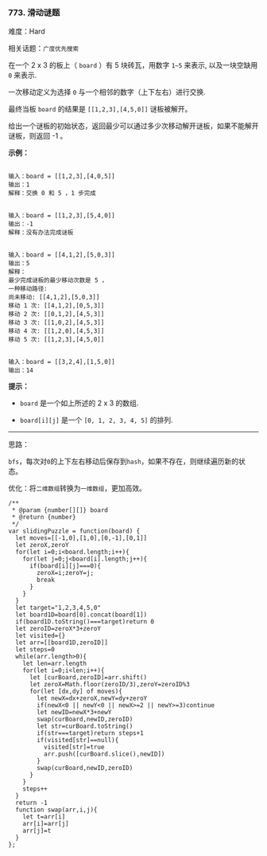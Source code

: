 ### 773. 滑动谜题

难度：Hard

相关话题：`广度优先搜索`

在一个 2 x 3 的板上（ `board` ）有 5 块砖瓦，用数字  `1~5`  来表示, 以及一块空缺用 `0` 来表示.



一次移动定义为选择 `0` 与一个相邻的数字（上下左右）进行交换.



最终当板 `board` 的结果是 `[[1,2,3],[4,5,0]]` 谜板被解开。



给出一个谜板的初始状态，返回最少可以通过多少次移动解开谜板，如果不能解开谜板，则返回 -1 。



**示例：** 



```

输入：board = [[1,2,3],[4,0,5]]
输出：1
解释：交换 0 和 5 ，1 步完成
```


```

输入：board = [[1,2,3],[5,4,0]]
输出：-1
解释：没有办法完成谜板
```


```

输入：board = [[4,1,2],[5,0,3]]
输出：5
解释：
最少完成谜板的最少移动次数是 5 ，
一种移动路径:
尚未移动: [[4,1,2],[5,0,3]]
移动 1 次: [[4,1,2],[0,5,3]]
移动 2 次: [[0,1,2],[4,5,3]]
移动 3 次: [[1,0,2],[4,5,3]]
移动 4 次: [[1,2,0],[4,5,3]]
移动 5 次: [[1,2,3],[4,5,0]]
```


```

输入：board = [[3,2,4],[1,5,0]]
输出：14
```


**提示：** 




* `board` 是一个如上所述的 2 x 3 的数组.

* `board[i][j]` 是一个 `[0, 1, 2, 3, 4, 5]` 的排列.






-----

思路：

`bfs`，每次对`0`的上下左右移动后保存到`hash`，如果不存在，则继续遍历新的状态。

优化：将`二维数组`转换为`一维数组`，更加高效。

```
/**
 * @param {number[][]} board
 * @return {number}
 */
var slidingPuzzle = function(board) {
  let moves=[[-1,0],[1,0],[0,-1],[0,1]]
  let zeroX,zeroY
  for(let i=0;i<board.length;i++){
    for(let j=0;j<board[i].length;j++){
      if(board[i][j]===0){
        zeroX=i;zeroY=j;
        break
      }
    }
  }
  let target="1,2,3,4,5,0"
  let board1D=board[0].concat(board[1])
  if(board1D.toString()===target)return 0
  let zeroID=zeroX*3+zeroY
  let visited={}
  let arr=[[board1D,zeroID]]
  let steps=0
  while(arr.length>0){
    let len=arr.length
    for(let i=0;i<len;i++){
      let [curBoard,zeroID]=arr.shift()
      let zeroX=Math.floor(zeroID/3),zeroY=zeroID%3
      for(let [dx,dy] of moves){
        let newX=dx+zeroX,newY=dy+zeroY
        if(newX<0 || newY<0 || newX>=2 || newY>=3)continue
        let newID=newX*3+newY
        swap(curBoard,newID,zeroID)
        let str=curBoard.toString()
        if(str===target)return steps+1
        if(visited[str]==null){
          visited[str]=true
          arr.push([curBoard.slice(),newID])          
        }
        swap(curBoard,newID,zeroID)
      }
    }
    steps++
  }
  return -1
  function swap(arr,i,j){
    let t=arr[i]
    arr[i]=arr[j]
    arr[j]=t
  }
};
```


